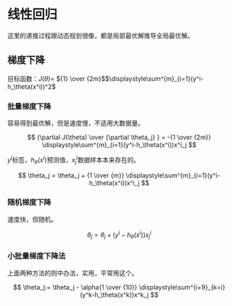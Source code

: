 # 线性回归

这里的递推过程跟动态规划很像，都是局部最优解推导全局最优解。

## 梯度下降

目标函数：$J(\theta) =$ ${1} \over {2m}$$\displaystyle\sum^{m}_{i=1}(y^i-h_\theta(x^i))^2$

### 批量梯度下降

容易得到最优解，但是速度慢，不适用大数据量。

$$
{\partial J(\theta) \over {\partial \theta_j} } = -{1 \over {2m}} \displaystyle\sum^{m}_{i=1}(y^i-h_\theta(x^i))x^i_j
$$

$y^i$标签，$h_\theta(x^i)$预测值，$x^i_j$数据样本本来存在的。

$$
\theta_j =  \theta_j + {1 \over {m}} \displaystyle\sum^{m}_{i=1}(y^i-h_\theta(x^i))x^i_j
$$


### 随机梯度下降

速度快，但随机。

$$
\theta_j =  \theta_j + (y^i-h_\theta(x^i))x^i_j
$$


### 小批量梯度下降法

上面两种方法的则中办法，实用，平常用这个。


$$
\theta_j:=  \theta_j - \alpha{1 \over {10}} \displaystyle\sum^{i+9}_{k=i}(y^k-h_\theta(x^k))x^k_j
$$

